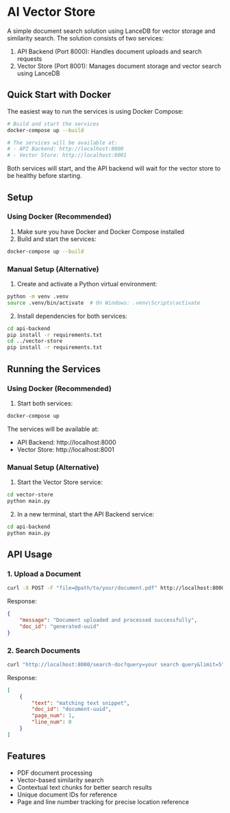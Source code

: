 # AI Vector Store

A simple document search solution using LanceDB for vector storage and similarity search. The solution consists of two services:

1. API Backend (Port 8000): Handles document uploads and search requests
2. Vector Store (Port 8001): Manages document storage and vector search using LanceDB

## Quick Start with Docker

The easiest way to run the services is using Docker Compose:

```bash
# Build and start the services
docker-compose up --build

# The services will be available at:
# - API Backend: http://localhost:8000
# - Vector Store: http://localhost:8001
```

Both services will start, and the API backend will wait for the vector store to be healthy before starting.

## Setup

### Using Docker (Recommended)

1. Make sure you have Docker and Docker Compose installed
2. Build and start the services:
```bash
docker-compose up --build
```

### Manual Setup (Alternative)

1. Create and activate a Python virtual environment:
```bash
python -m venv .venv
source .venv/bin/activate  # On Windows: .venv\Scripts\activate
```

2. Install dependencies for both services:
```bash
cd api-backend
pip install -r requirements.txt
cd ../vector-store
pip install -r requirements.txt
```

## Running the Services

### Using Docker (Recommended)

1. Start both services:
```bash
docker-compose up
```

The services will be available at:
- API Backend: http://localhost:8000
- Vector Store: http://localhost:8001

### Manual Setup (Alternative)

1. Start the Vector Store service:
```bash
cd vector-store
python main.py
```

2. In a new terminal, start the API Backend service:
```bash
cd api-backend
python main.py
```

## API Usage

### 1. Upload a Document

```bash
curl -X POST -F "file=@path/to/your/document.pdf" http://localhost:8000/upload-document
```

Response:
```json
{
    "message": "Document uploaded and processed successfully",
    "doc_id": "generated-uuid"
}
```

### 2. Search Documents

```bash
curl "http://localhost:8000/search-doc?query=your search query&limit=5"
```

Response:
```json
[
    {
        "text": "matching text snippet",
        "doc_id": "document-uuid",
        "page_num": 1,
        "line_num": 0
    }
]
```

## Features

- PDF document processing
- Vector-based similarity search
- Contextual text chunks for better search results
- Unique document IDs for reference
- Page and line number tracking for precise location reference